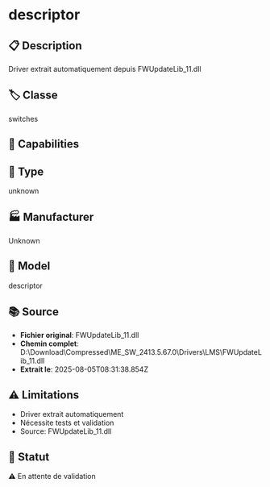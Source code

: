 # descriptor

## 📋 Description
Driver extrait automatiquement depuis FWUpdateLib_11.dll

## 🏷️ Classe
switches

## 🔧 Capabilities


## 📡 Type
unknown

## 🏭 Manufacturer
Unknown

## 📱 Model
descriptor

## 📚 Source
- **Fichier original**: FWUpdateLib_11.dll
- **Chemin complet**: D:\Download\Compressed\ME_SW_2413.5.67.0\Drivers\LMS\FWUpdateLib_11.dll
- **Extrait le**: 2025-08-05T08:31:38.854Z

## ⚠️ Limitations
- Driver extrait automatiquement
- Nécessite tests et validation
- Source: FWUpdateLib_11.dll

## 🚀 Statut
⚠️ En attente de validation
